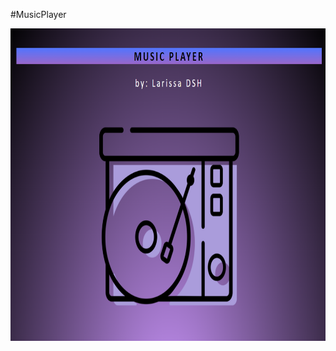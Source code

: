 #MusicPlayer

 <img align="center" alt="Java" height="500" width="700" src="https://github.com/holandalarissa/MusicPlayer/blob/85f4dd8cf76a7b4e791fe9f8315ebff44d579e73/fun-javascript-projects.com-master/fun-javascript-projects.com-master/Music%20Player/Music/music.png">
